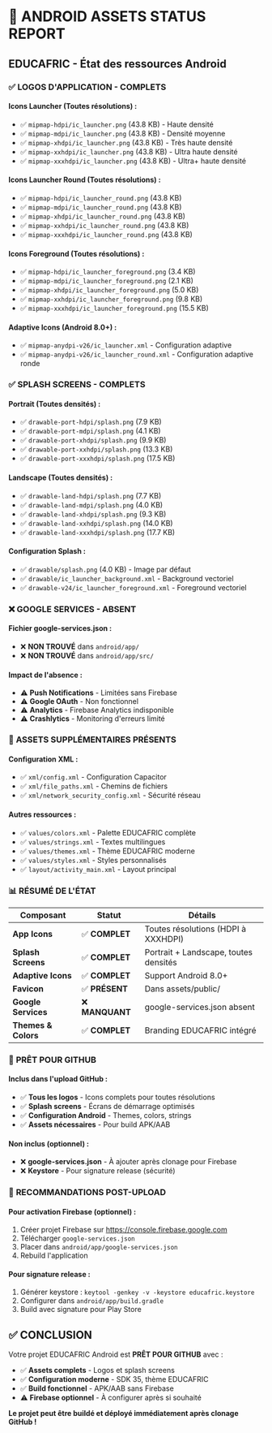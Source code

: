 # 📱 ANDROID ASSETS STATUS REPORT
## EDUCAFRIC - État des ressources Android

### ✅ **LOGOS D'APPLICATION - COMPLETS**

#### **Icons Launcher (Toutes résolutions) :**
- ✅ `mipmap-hdpi/ic_launcher.png` (43.8 KB) - Haute densité
- ✅ `mipmap-mdpi/ic_launcher.png` (43.8 KB) - Densité moyenne  
- ✅ `mipmap-xhdpi/ic_launcher.png` (43.8 KB) - Très haute densité
- ✅ `mipmap-xxhdpi/ic_launcher.png` (43.8 KB) - Ultra haute densité
- ✅ `mipmap-xxxhdpi/ic_launcher.png` (43.8 KB) - Ultra+ haute densité

#### **Icons Launcher Round (Toutes résolutions) :**
- ✅ `mipmap-hdpi/ic_launcher_round.png` (43.8 KB)
- ✅ `mipmap-mdpi/ic_launcher_round.png` (43.8 KB) 
- ✅ `mipmap-xhdpi/ic_launcher_round.png` (43.8 KB)
- ✅ `mipmap-xxhdpi/ic_launcher_round.png` (43.8 KB)
- ✅ `mipmap-xxxhdpi/ic_launcher_round.png` (43.8 KB)

#### **Icons Foreground (Toutes résolutions) :**
- ✅ `mipmap-hdpi/ic_launcher_foreground.png` (3.4 KB)
- ✅ `mipmap-mdpi/ic_launcher_foreground.png` (2.1 KB)
- ✅ `mipmap-xhdpi/ic_launcher_foreground.png` (5.0 KB)
- ✅ `mipmap-xxhdpi/ic_launcher_foreground.png` (9.8 KB)
- ✅ `mipmap-xxxhdpi/ic_launcher_foreground.png` (15.5 KB)

#### **Adaptive Icons (Android 8.0+) :**
- ✅ `mipmap-anydpi-v26/ic_launcher.xml` - Configuration adaptive
- ✅ `mipmap-anydpi-v26/ic_launcher_round.xml` - Configuration adaptive ronde

### ✅ **SPLASH SCREENS - COMPLETS**

#### **Portrait (Toutes densités) :**
- ✅ `drawable-port-hdpi/splash.png` (7.9 KB)
- ✅ `drawable-port-mdpi/splash.png` (4.1 KB)
- ✅ `drawable-port-xhdpi/splash.png` (9.9 KB)
- ✅ `drawable-port-xxhdpi/splash.png` (13.3 KB)
- ✅ `drawable-port-xxxhdpi/splash.png` (17.5 KB)

#### **Landscape (Toutes densités) :**
- ✅ `drawable-land-hdpi/splash.png` (7.7 KB)
- ✅ `drawable-land-mdpi/splash.png` (4.0 KB)
- ✅ `drawable-land-xhdpi/splash.png` (9.3 KB)
- ✅ `drawable-land-xxhdpi/splash.png` (14.0 KB)
- ✅ `drawable-land-xxxhdpi/splash.png` (17.7 KB)

#### **Configuration Splash :**
- ✅ `drawable/splash.png` (4.0 KB) - Image par défaut
- ✅ `drawable/ic_launcher_background.xml` - Background vectoriel
- ✅ `drawable-v24/ic_launcher_foreground.xml` - Foreground vectoriel

### ❌ **GOOGLE SERVICES - ABSENT**

#### **Fichier google-services.json :**
- ❌ **NON TROUVÉ** dans `android/app/`
- ❌ **NON TROUVÉ** dans `android/app/src/`

#### **Impact de l'absence :**
- ⚠️ **Push Notifications** - Limitées sans Firebase
- ⚠️ **Google OAuth** - Non fonctionnel
- ⚠️ **Analytics** - Firebase Analytics indisponible
- ⚠️ **Crashlytics** - Monitoring d'erreurs limité

### 🔧 **ASSETS SUPPLÉMENTAIRES PRÉSENTS**

#### **Configuration XML :**
- ✅ `xml/config.xml` - Configuration Capacitor
- ✅ `xml/file_paths.xml` - Chemins de fichiers
- ✅ `xml/network_security_config.xml` - Sécurité réseau

#### **Autres ressources :**
- ✅ `values/colors.xml` - Palette EDUCAFRIC complète
- ✅ `values/strings.xml` - Textes multilingues
- ✅ `values/themes.xml` - Thème EDUCAFRIC moderne
- ✅ `values/styles.xml` - Styles personnalisés
- ✅ `layout/activity_main.xml` - Layout principal

### 📊 **RÉSUMÉ DE L'ÉTAT**

| Composant | Statut | Détails |
|-----------|--------|---------|
| **App Icons** | ✅ **COMPLET** | Toutes résolutions (HDPI à XXXHDPI) |
| **Splash Screens** | ✅ **COMPLET** | Portrait + Landscape, toutes densités |
| **Adaptive Icons** | ✅ **COMPLET** | Support Android 8.0+ |
| **Favicon** | ✅ **PRÉSENT** | Dans assets/public/ |
| **Google Services** | ❌ **MANQUANT** | google-services.json absent |
| **Themes & Colors** | ✅ **COMPLET** | Branding EDUCAFRIC intégré |

### 🚀 **PRÊT POUR GITHUB**

#### **Inclus dans l'upload GitHub :**
- ✅ **Tous les logos** - Icons complets pour toutes résolutions
- ✅ **Splash screens** - Écrans de démarrage optimisés
- ✅ **Configuration Android** - Themes, colors, strings
- ✅ **Assets nécessaires** - Pour build APK/AAB

#### **Non inclus (optionnel) :**
- ❌ **google-services.json** - À ajouter après clonage pour Firebase
- ❌ **Keystore** - Pour signature release (sécurité)

### 🎯 **RECOMMANDATIONS POST-UPLOAD**

#### **Pour activation Firebase (optionnel) :**
1. Créer projet Firebase sur https://console.firebase.google.com
2. Télécharger `google-services.json`
3. Placer dans `android/app/google-services.json`
4. Rebuild l'application

#### **Pour signature release :**
1. Générer keystore : `keytool -genkey -v -keystore educafric.keystore`
2. Configurer dans `android/app/build.gradle`
3. Build avec signature pour Play Store

## ✅ **CONCLUSION**

Votre projet EDUCAFRIC Android est **PRÊT POUR GITHUB** avec :
- ✅ **Assets complets** - Logos et splash screens
- ✅ **Configuration moderne** - SDK 35, thème EDUCAFRIC
- ✅ **Build fonctionnel** - APK/AAB sans Firebase
- ⚠️ **Firebase optionnel** - À configurer après si souhaité

**Le projet peut être buildé et déployé immédiatement après clonage GitHub !**